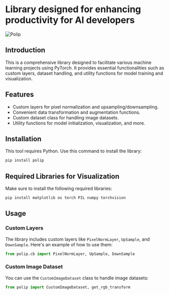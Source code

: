 
# Library designed for enhancing productivity for AI developers

![Polip](https://github.com/dykyivladk1/polip/blob/main/images/polip.png?raw=true)

## Introduction
This is a comprehensive library designed to facilitate various machine learning projects using PyTorch. It provides essential functionalities such as custom layers, dataset handling, and utility functions for model training and visualization.

## Features
- Custom layers for pixel normalization and upsampling/downsampling.
- Convenient data transformation and augmentation functions.
- Custom dataset class for handling image datasets.
- Utility functions for model initialization, visualization, and more.

## Installation
This tool requires Python. Use this command to install the library:
```bash
pip install polip
```

## Required Libraries for Visualization
Make sure to install the following required libraries:
```bash
pip install matplotlib os torch PIL numpy torchvision
```

## Usage

### Custom Layers
The library includes custom layers like `PixelNormLayer`, `UpSample`, and `DownSample`. Here's an example of how to use them:

```python
from polip.cb import PixelNormLayer, UpSample, DownSample
```

### Custom Image Dataset
You can use the `CustomImageDataset` class to handle image datasets:

```python
from polip import CustomImageDataset, get_rgb_transform
```

